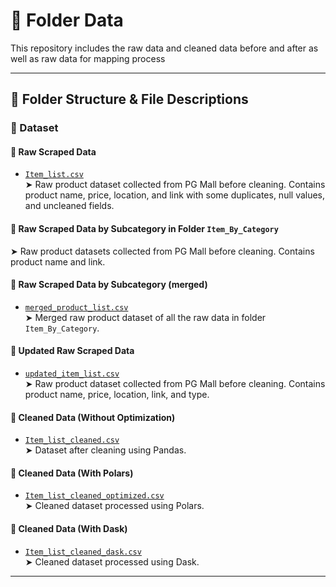 # 🧼 Folder Data

This repository includes the raw data and cleaned data before and after as well as raw data for mapping process 

---

## 📁 Folder Structure & File Descriptions



### 🧪 Dataset

#### 🔹 Raw Scraped Data
- [`Item_list.csv`](https://github.com/drshahizan/HPDP/blob/main/2425/project/p1/GroupD/data/Item_list.csv)  
  ➤ Raw product dataset collected from PG Mall before cleaning. Contains product name, price, location, and link with some duplicates, null values, and uncleaned fields.

#### 🔹 Raw Scraped Data by Subcategory in Folder `Item_By_Category`
  ➤ Raw product datasets collected from PG Mall before cleaning. Contains product name and link.

#### 🔹 Raw Scraped Data by Subcategory (merged)
- [`merged_product_list.csv`](https://github.com/drshahizan/HPDP/blob/main/2425/project/p1/GroupD/data/merged_product_list.csv)  
  ➤ Merged raw product dataset of all the raw data in folder `Item_By_Category`.

#### 🔹 Updated Raw Scraped Data
- [`updated_item_list.csv`](https://github.com/drshahizan/HPDP/blob/main/2425/project/p1/GroupD/data/updated_item_list.csv)  
  ➤ Raw product dataset collected from PG Mall before cleaning. Contains product name, price, location, link, and type.

#### 🔹 Cleaned Data (Without Optimization)
- [`Item_list_cleaned.csv`](https://github.com/drshahizan/HPDP/blob/main/2425/project/p1/GroupD/data/Item_list_cleaned.csv)  
  ➤ Dataset after cleaning using Pandas.

#### 🔹 Cleaned Data (With Polars)
- [`Item_list_cleaned_optimized.csv`](https://github.com/drshahizan/HPDP/blob/main/2425/project/p1/GroupD/data/Item_list_cleaned_optimized.csv)  
  ➤ Cleaned dataset processed using Polars.

#### 🔹 Cleaned Data (With Dask)
- [`Item_list_cleaned_dask.csv`](https://github.com/drshahizan/HPDP/blob/main/2425/project/p1/GroupD/data/Item_list_cleaned_dask.csv)  
  ➤ Cleaned dataset processed using Dask.



---





